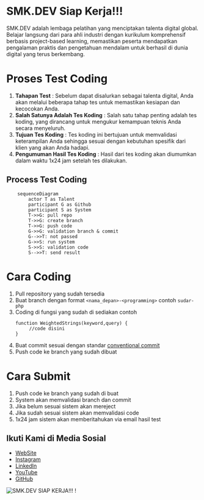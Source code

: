 # SMK.DEV Siap Kerja!!!

SMK.DEV adalah lembaga pelatihan yang menciptakan talenta digital global. Belajar langsung dari para ahli industri dengan kurikulum komprehensif berbasis project-based learning, memastikan peserta mendapatkan pengalaman praktis dan pengetahuan mendalam untuk berhasil di dunia digital yang terus berkembang.

# Proses Test Coding

1.	**Tahapan Test** : 
Sebelum dapat disalurkan sebagai talenta digital, Anda akan melalui beberapa tahap tes untuk memastikan kesiapan dan kecocokan Anda.
2.	**Salah Satunya Adalah Tes Koding** : 
Salah satu tahap penting adalah tes koding, yang dirancang untuk mengukur kemampuan teknis Anda secara menyeluruh.
3.	**Tujuan Tes Koding** : 
Tes koding ini bertujuan untuk memvalidasi keterampilan Anda sehingga sesuai dengan kebutuhan spesifik dari klien yang akan Anda hadapi.
4.	**Pengumuman Hasil Tes Koding** :
Hasil dari tes koding akan diumumkan dalam waktu 1x24 jam setelah tes dilakukan.

## Process Test Coding
```mermaid 
    sequenceDiagram
        actor T as Talent
        participant G as Github
        participant S as System
        T->>G: pull repo
        T->>G: create branch
        T->>G: push code
        G->>G: validation branch & commit
        G-->>T: not passed
        G->>S: run system
        S->>S: validation code
        S-->>T: send result
```

# Cara Coding

1. Pull repository yang sudah tersedia
2. Buat branch dengan format `<nama_depan>-<programming>` contoh `sudar-php`
3. Coding di fungsi yang sudah di sediakan contoh 
   ``` 
   function WeightedStrings(keyword,query) {
        //code disini
   } 
   ```
4. Buat commit sesuai dengan standar [conventional commit](https://www.conventionalcommits.org/en/v1.0.0/)
5. Push code ke branch yang sudah dibuat

# Cara Submit

1. Push code ke branch yang sudah di buat
2. System akan memvalidasi branch dan commit 
3. Jika belum sesuai sistem akan mereject
4. Jika sudah sesuai sistem akan memvalidasi code
5. 1x24 jam sistem akan memberitahukan via email hasil test




## Ikuti Kami di Media Sosial

- [WebSite](https://www.smk.dev/)
- [Instagram](https://www.instagram.com/smkdev.official/)
- [LinkedIn](https://www.linkedin.com/in/username)
- [YouTube](https://www.youtube.com/@smkdev)
- [GitHub](https://github.com/smkdev-id)
  
![SMK.DEV SIAP KERJA!!! !](https://smkdev.storage.googleapis.com/wp/Professional-5-Steps-SMKDEV-Build-Digital-Talent-2.png)
